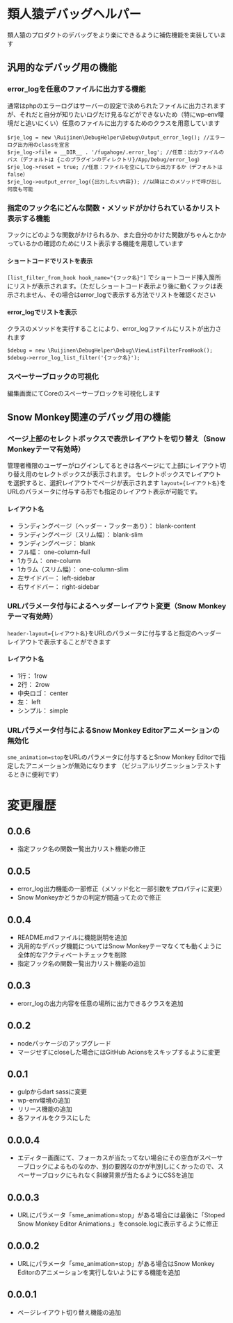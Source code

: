 # 類人猿デバッグヘルパー
類人猿のプロダクトのデバッグをより楽にできるように補佐機能を実装しています

## 汎用的なデバッグ用の機能
### error_logを任意のファイルに出力する機能
通常はphpのエラーログはサーバーの設定で決められたファイルに出力されますが、それだと自分が知りたいログだけ見るなどができないため（特にwp-env環境だと追いにくい）任意のファイルに出力するためのクラスを用意しています

```
$rje_log = new \Ruijinen\DebugHelper\Debug\Output_error_log(); //エラーログ出力用のclassを宣言
$rje_log->file = __DIR__ . '/fugahoge/.error_log'; //任意：出力ファイルのパス（デフォルトは {このプラグインのディレクトリ}/App/Debug/error_log）
$rje_log->reset = true; //任意：ファイルを空にしてから出力するか（デフォルトは false）
$rje_log->output_error_log({出力したい内容}); //以降はこのメソッドで呼び出し何度も可能

```

### 指定のフック名にどんな関数・メソッドがかけられているかリスト表示する機能
フックにどのような関数がかけられるか、また自分のかけた関数がちゃんとかかっているかの確認のためにリスト表示する機能を用意しています

#### ショートコードでリストを表示
`[list_filter_from_hook hook_name="{フック名}"]` でショートコード挿入箇所にリストが表示されます。（ただしショートコード表示より後に動くフックは表示されません、その場合はerror_logで表示する方法でリストを確認ください

#### error_logでリストを表示
クラスのメソッドを実行することにより、error_logファイルにリストが出力されます

```
$debug = new \Ruijinen\DebugHelper\Debug\ViewListFilterFromHook();
$debug->error_log_list_filter('{フック名}');
```
### スペーサーブロックの可視化
編集画面にてCoreのスペーサーブロックを可視化します

## Snow Monkey関連のデバッグ用の機能
### ページ上部のセレクトボックスで表示レイアウトを切り替え（Snow Monkeyテーマ有効時）
管理者権限のユーザーがログインしてるときは各ページにて上部にレイアウト切り替え用のセレクトボックスが表示されます。
セレクトボックスでレイアウトを選択すると、選択レイアウトでページが表示されます
`layout={レイアウト名}`をURLのパラメータに付与する形でも指定のレイアウト表示が可能です。

#### レイアウト名
- ランディングページ（ヘッダー・フッターあり）： blank-content
- ランディングページ（スリム幅）： blank-slim
- ランディングページ： blank
- フル幅： one-column-full
- 1カラム： one-column
- 1カラム（スリム幅）： one-column-slim
- 左サイドバー： left-sidebar
- 右サイドバー： right-sidebar

### URLパラメータ付与によるヘッダーレイアウト変更（Snow Monkeyテーマ有効時）
`header-layout={レイアウト名}`をURLのパラメータに付与すると指定のヘッダーレイアウトで表示することができます

#### レイアウト名
- 1行： 1row
- 2行： 2row
- 中央ロゴ： center
- 左： left
- シンプル： simple

### URLパラメータ付与によるSnow Monkey Editorアニメーションの無効化
`sme_animation=stop`をURLのパラメータに付与するとSnow Monkey Editorで指定したアニメーションが無効になります
（ビジュアルリグニッションテストするときに便利です）


# 変更履歴
## 0.0.6
- 指定フック名の関数一覧出力リスト機能の修正

## 0.0.5
- error_log出力機能の一部修正（メソッド化と一部引数をプロパティに変更）
- Snow Monkeyかどうかの判定が間違ってたので修正
## 0.0.4
- README.mdファイルに機能説明を追加
- 汎用的なデバッグ機能についてはSnow Monkeyテーマなくても動くように全体的なアクティベートチェックを削除
- 指定フック名の関数一覧出力リスト機能の追加
## 0.0.3
- erorr_logの出力内容を任意の場所に出力できるクラスを追加
## 0.0.2
- nodeパッケージのアップグレード
- マージせずにcloseした場合にはGitHub Acionsをスキップするように変更
## 0.0.1
- gulpからdart sassに変更
- wp-env環境の追加
- リリース機能の追加
- 各ファイルをクラスにした
## 0.0.0.4
- エディター画面にて、フォーカスが当たってない場合にその空白がスペーサーブロックによるものなのか、別の要因なのかが判別しにくかったので、スペーサーブロックにもれなく斜線背景が当たるようにCSSを追加
## 0.0.0.3
-  URLにパラメータ「sme_animation=stop」がある場合には最後に「Stoped Snow Monkey Editor Animations.」をconsole.logに表示するように修正
## 0.0.0.2
- URLにパラメータ「sme_animation=stop」がある場合はSnow Monkey Editorのアニメーションを実行しないようにする機能を追加
## 0.0.0.1
- ページレイアウト切り替え機能の追加

